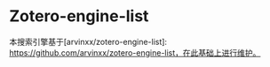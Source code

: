 # Zotero-engine-list

本搜索引擎基于[arvinxx/zotero-engine-list]: https://github.com/arvinxx/zotero-engine-list，在此基础上进行维护。

